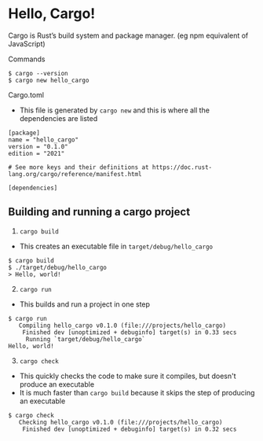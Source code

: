 # Hello, Cargo!

Cargo is Rust’s build system and package manager. (eg npm equivalent of JavaScript)

Commands

```
$ cargo --version
$ cargo new hello_cargo
```

Cargo.toml

- This file is generated by `cargo new` and this is where all the dependencies are listed

```
[package]
name = "hello_cargo"
version = "0.1.0"
edition = "2021"

# See more keys and their definitions at https://doc.rust-lang.org/cargo/reference/manifest.html

[dependencies]

```

## Building and running a cargo project

1. `cargo build`

- This creates an executable file in `target/debug/hello_cargo`

```
$ cargo build
$ ./target/debug/hello_cargo
> Hello, world!
```

2. `cargo run`

- This builds and run a project in one step

```
$ cargo run
   Compiling hello_cargo v0.1.0 (file:///projects/hello_cargo)
    Finished dev [unoptimized + debuginfo] target(s) in 0.33 secs
     Running `target/debug/hello_cargo`
Hello, world!
```

3. `cargo check`

- This quickly checks the code to make sure it compiles, but doesn't produce an executable
- It is much faster than `cargo build` because it skips the step of producing an executable

```
$ cargo check
   Checking hello_cargo v0.1.0 (file:///projects/hello_cargo)
    Finished dev [unoptimized + debuginfo] target(s) in 0.32 secs
```
